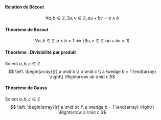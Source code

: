 #### Relation de Bézout
$$\forall a, b \in \mathbb{Z}, \exists u, v \in \mathbb{Z}, au + bv = a \wedge b$$

#### Théorème de Bézout
$$\forall a,b \in \mathbb{Z}, a\wedge b = 1 \Leftrightarrow (\exists u, v \in \mathbb{Z}, au + bv = 1)$$


#### Théorème : Divisibilité par produit
Soient $a, b, c \in \mathbb{Z}$ 
$$ \left. \begin{array}{r}
a \mid b \\
b \mid c \\
a \wedge b = 1
\end{array} \right\} \Rightarrow ab \mid c $$

#### Théorème de Gauss
Soient $a, b, c \in \mathbb{Z}$ 
$$ \left. \begin{array}{r}
a \mid bc \\
a \wedge b = 1
\end{array} \right\} \Rightarrow a \mid c $$
